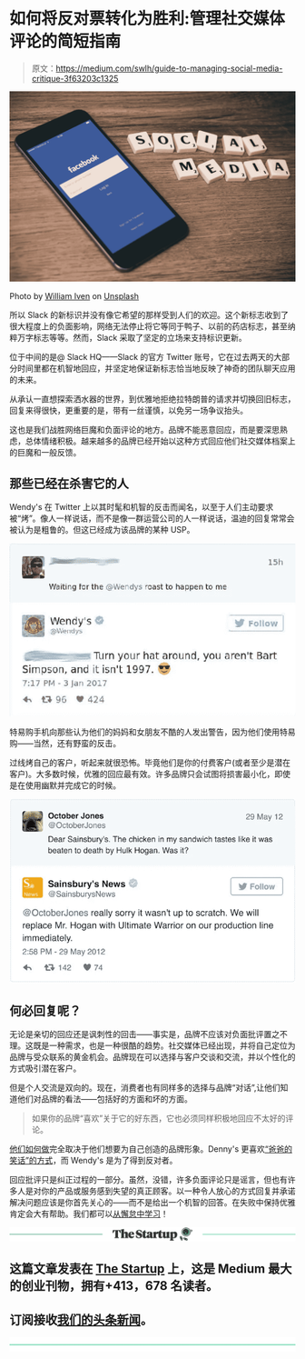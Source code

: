 # 如何将反对票转化为胜利:管理社交媒体评论的简短指南

> 原文：<https://medium.com/swlh/guide-to-managing-social-media-critique-3f63203c1325>

![](img/756fe5b35f6cf0e877be781f9dc6721d.png)

Photo by [William Iven](https://unsplash.com/photos/DfMMzzi3rmg?utm_source=unsplash&utm_medium=referral&utm_content=creditCopyText) on [Unsplash](https://unsplash.com/search/photos/social-media?utm_source=unsplash&utm_medium=referral&utm_content=creditCopyText)

所以 Slack 的新标识并没有像它希望的那样受到人们的欢迎。这个新标志收到了很大程度上的负面影响，网络无法停止将它等同于鸭子、以前的药店标志，甚至纳粹万字标志等等。然而，Slack 采取了坚定的立场来支持标识更新。

位于中间的是@ Slack HQ——Slack 的官方 Twitter 账号，它在过去两天的大部分时间里都在机智地回应，并坚定地保证新标志恰当地反映了神奇的团队聊天应用的未来。

从承认一直想探索洒水器的世界，到优雅地拒绝拉特朗普的请求并切换回旧标志，回复来得很快，更重要的是，带有一丝谨慎，以免另一场争议抬头。

这也是我们战胜网络巨魔和负面评论的地方。品牌不能恶意回应，而是要深思熟虑，总体情绪积极。越来越多的品牌已经开始以这种方式回应他们社交媒体档案上的巨魔和一般反馈。

## 那些已经在杀害它的人

Wendy's 在 Twitter 上以其时髦和机智的反击而闻名，以至于人们主动要求被“烤”。像人一样说话，而不是像一群运营公司的人一样说话，温迪的回复常常会被认为是粗鲁的。但这已经成为该品牌的某种 USP。

![](img/05159798f23ad3fbd798bc90fe2a229d.png)

特易购手机向那些认为他们的妈妈和女朋友不酷的人发出警告，因为他们使用特易购——当然，还有野蛮的反击。

过线烤自己的客户，听起来就很恐怖。毕竟他们是你的付费客户(或者至少是潜在客户)。大多数时候，优雅的回应最有效。许多品牌只会试图将损害最小化，即使是在使用幽默并完成它的时候。

![](img/d95af966901811fc2320385e9134bb49.png)

## 何必回复呢？

无论是亲切的回应还是讽刺性的回击——事实是，品牌不应该对负面批评置之不理。这既是一种需求，也是一种很酷的趋势。社交媒体已经出现，并将自己定位为品牌与受众联系的黄金机会。品牌现在可以选择与客户交谈和交流，并以个性化的方式吸引潜在客户。

但是个人交流是双向的。现在，消费者也有同样多的选择与品牌“对话”,让他们知道他们对品牌的看法——包括好的方面和坏的方面。

> 如果你的品牌“喜欢”关于它的好东西，它也必须同样积极地回应不太好的评论。

[他们如何做](https://www.forbes.com/sites/jaysondemers/2016/12/21/5-brilliant-ways-to-respond-to-criticism-on-social-media/#27eb8b9b3dd2)完全取决于他们想要为自己创造的品牌形象。Denny's 更喜欢[“爸爸的笑话”的方式](https://www.socialsamosa.com/wp-content/uploads/2018/02/Dennys.jpg)，而 Wendy's 是为了得到反对者。

回应批评只是纠正过程的一部分。虽然，没错，许多负面评论只是谣言，但也有许多人是对你的产品或服务感到失望的真正顾客。以一种令人放心的方式回复并承诺解决问题应该是你首先关心的——而不是给出一个机智的回答。在失败中保持优雅肯定会大有帮助。我们都可以[从懈怠中学习](/swlh/the-tyranny-of-an-updated-logo-ff317e1807cc)！

[![](img/308a8d84fb9b2fab43d66c117fcc4bb4.png)](https://medium.com/swlh)

## 这篇文章发表在 [The Startup](https://medium.com/swlh) 上，这是 Medium 最大的创业刊物，拥有+413，678 名读者。

## 订阅接收[我们的头条新闻](http://growthsupply.com/the-startup-newsletter/)。

[![](img/b0164736ea17a63403e660de5dedf91a.png)](https://medium.com/swlh)